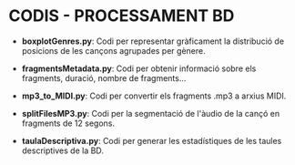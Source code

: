 # CODIS - PROCESSAMENT BD

- **boxplotGenres.py**: Codi per representar gràficament la distribució de posicions de les cançons agrupades per gènere.

- **fragmentsMetadata.py**: Codi per obtenir informació sobre els fragments, duració, nombre de fragments...

- **mp3_to_MIDI.py**: Codi per convertir els fragments .mp3 a arxius MIDI.

- **splitFilesMP3.py**: Codi per la segmentació de l'àudio de la cançó en fragments de 12 segons.

- **taulaDescriptiva.py**: Codi per generar les estadístiques de les taules descriptives de la BD.
